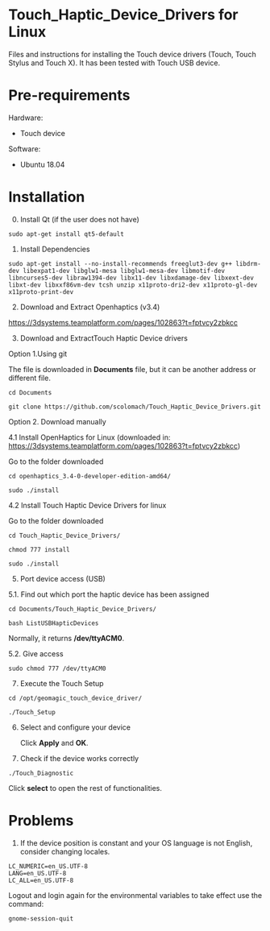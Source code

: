 # Touch_Haptic_Device_Drivers for Linux
Files and instructions for installing the Touch device drivers (Touch, Touch Stylus and Touch X). It has been tested with Touch USB device.


# Pre-requirements
Hardware:
- Touch device 

Software:
- Ubuntu 18.04

# Installation
  0. Install Qt (if the user does not have)
 ```
 sudo apt-get install qt5-default
 ```
  1. Install Dependencies
  
 ```
 sudo apt-get install --no-install-recommends freeglut3-dev g++ libdrm-dev libexpat1-dev libglw1-mesa libglw1-mesa-dev libmotif-dev libncurses5-dev libraw1394-dev libx11-dev libxdamage-dev libxext-dev libxt-dev libxxf86vm-dev tcsh unzip x11proto-dri2-dev x11proto-gl-dev x11proto-print-dev
 ```
 
 2. Download and Extract Openhaptics (v3.4)
 
 https://3dsystems.teamplatform.com/pages/102863?t=fptvcy2zbkcc
 
 3. Download and ExtractTouch Haptic Device drivers
 
 Option 1.Using git 
 
 The file is downloaded in **Documents** file, but it can be another address or different file.
 
 ```
cd Documents
 ```
 
 ```
git clone https://github.com/scolomach/Touch_Haptic_Device_Drivers.git
 ```
 
 Option 2. Download manually

 
 4.1 Install OpenHaptics for Linux (downloaded in: https://3dsystems.teamplatform.com/pages/102863?t=fptvcy2zbkcc)
 
 Go to the folder downloaded
 ```
 cd openhaptics_3.4-0-developer-edition-amd64/
 ```
 ```
 sudo ./install
 ```
 4.2 Install Touch Haptic Device Drivers for linux 

 Go to the folder downloaded
  ```
 cd Touch_Haptic_Device_Drivers/
 ```
 ```
 chmod 777 install
 ```
 ```
 sudo ./install
 ```
 5. Port device access (USB)

   5.1. Find out which port the haptic device has been assigned
  
 ```
 cd Documents/Touch_Haptic_Device_Drivers/
 ```
 ```
 bash ListUSBHapticDevices
 ```
 Normally, it returns **/dev/ttyACM0**.

   5.2. Give access

 ```
 sudo chmod 777 /dev/ttyACM0
 ```
 
 7. Execute the Touch Setup
 
 ```
 cd /opt/geomagic_touch_device_driver/ 
 ```
 ```
 ./Touch_Setup
 ```
 6. Select and configure your device 
 
     Click **Apply** and **OK**.
 
 8. Check if the device works correctly

 ```
 ./Touch_Diagnostic
 ```
   Click **select** to open the rest of functionalities.
   
# Problems
   1. If the device position is constant and your OS language is not English, consider changing locales.
  ```
  LC_NUMERIC=en_US.UTF-8
  LANG=en_US.UTF-8
  LC_ALL=en_US.UTF-8
   ```
   Logout and login again for the environmental variables to take effect use the command:
   ```
   gnome-session-quit
   ```
       
 
